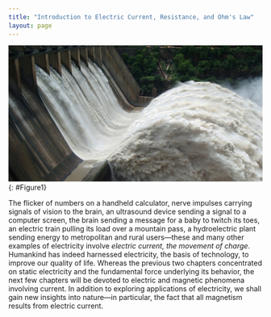 ```yaml
---
title: "Introduction to Electric Current, Resistance, and Ohm's Law"
layout: page
---    
```


![A large volume of water gushes out of the gates of a dam at a hydroelectric facility.](../resources/Figure_20_00_01.jpg "Electric energy in massive quantities is transmitted from this hydroelectric facility, the Srisailam power station located along the Krishna River in India, by the movement of charge&#x2014;that is, by electric current. (credit: Chintohere, Wikimedia Commons)")
{: #Figure1}

The flicker of numbers on a handheld calculator, nerve impulses carrying signals
of vision to the brain, an ultrasound device sending a signal to a computer
screen, the brain sending a message for a baby to twitch its toes, an electric
train pulling its load over a mountain pass, a hydroelectric plant sending
energy to metropolitan and rural users—these and many other examples of
electricity involve *electric current, the movement of charge*. Humankind has
indeed harnessed electricity, the basis of technology, to improve our quality of
life. Whereas the previous two chapters concentrated on static electricity and
the fundamental force underlying its behavior, the next few chapters will be
devoted to electric and magnetic phenomena involving current. In addition to
exploring applications of electricity, we shall gain new insights into nature—in
particular, the fact that all magnetism results from electric current.
